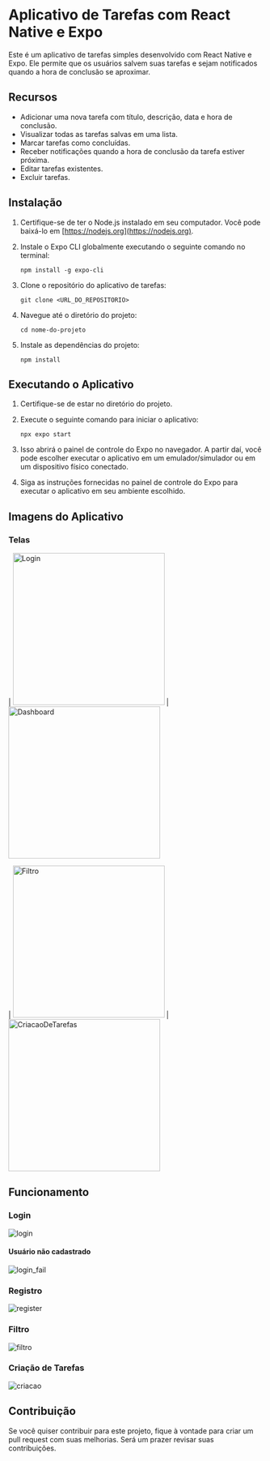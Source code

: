 # Aplicativo de Tarefas com React Native e Expo

Este é um aplicativo de tarefas simples desenvolvido com React Native e Expo. Ele permite que os usuários salvem suas tarefas e sejam notificados quando a hora de conclusão se aproximar.

## Recursos

- Adicionar uma nova tarefa com título, descrição, data e hora de conclusão.
- Visualizar todas as tarefas salvas em uma lista.
- Marcar tarefas como concluídas.
- Receber notificações quando a hora de conclusão da tarefa estiver próxima.
- Editar tarefas existentes.
- Excluir tarefas.

## Instalação

1. Certifique-se de ter o Node.js instalado em seu computador. Você pode baixá-lo em [https://nodejs.org](https://nodejs.org).

2. Instale o Expo CLI globalmente executando o seguinte comando no terminal:

   ```
   npm install -g expo-cli
   ```

3. Clone o repositório do aplicativo de tarefas:

   ```
   git clone <URL_DO_REPOSITORIO>
   ```

4. Navegue até o diretório do projeto:

   ```
   cd nome-do-projeto
   ```

5. Instale as dependências do projeto:

   ```
   npm install
   ```

## Executando o Aplicativo

1. Certifique-se de estar no diretório do projeto.

2. Execute o seguinte comando para iniciar o aplicativo:

   ```
   npx expo start
   ```

3. Isso abrirá o painel de controle do Expo no navegador. A partir daí, você pode escolher executar o aplicativo em um emulador/simulador ou em um dispositivo físico conectado.

4. Siga as instruções fornecidas no painel de controle do Expo para executar o aplicativo em seu ambiente escolhido.

## Imagens do Aplicativo

### Telas

| <img src="https://github.com/vinicius4006/super-duper-memory/assets/28130158/bc94a323-16a4-4b08-87e0-cd5986a5a2dc" alt="Login" width="300"> | <img src="https://github.com/vinicius4006/super-duper-memory/assets/28130158/c5b771a2-678d-4cc5-99be-f836cde406d9" alt="Dashboard" width="300"> 

| <img src="https://github.com/vinicius4006/super-duper-memory/assets/28130158/7dc3b9df-46aa-4f1f-8d1e-68891b3b9beb" alt="Filtro" width="300"> | <img src="https://github.com/vinicius4006/super-duper-memory/assets/28130158/b6d011f6-3726-40fc-a213-e7cc5286ef07" alt="CriacaoDeTarefas" width="300">
          
## Funcionamento

### Login

![login](https://github.com/vinicius4006/super-duper-memory/assets/28130158/f907428c-1825-424b-bee1-28ef1b26f298)

#### Usuário não cadastrado

![login_fail](https://github.com/vinicius4006/super-duper-memory/assets/28130158/346c8294-36b4-46f1-bf35-867a8a663340)

### Registro

![register](https://github.com/vinicius4006/super-duper-memory/assets/28130158/73cb6a8c-fd79-49bd-b5d2-8ff7b5912817)

### Filtro

![filtro](https://github.com/vinicius4006/super-duper-memory/assets/28130158/8bb9b6dc-2e34-48ea-80f4-3f51d52f457c)

### Criação de Tarefas

![criacao](https://github.com/vinicius4006/super-duper-memory/assets/28130158/3568f8b4-45a6-4601-8ea6-362e442cad2c)

## Contribuição

Se você quiser contribuir para este projeto, fique à vontade para criar um pull request com suas melhorias. Será um prazer revisar suas contribuições.

